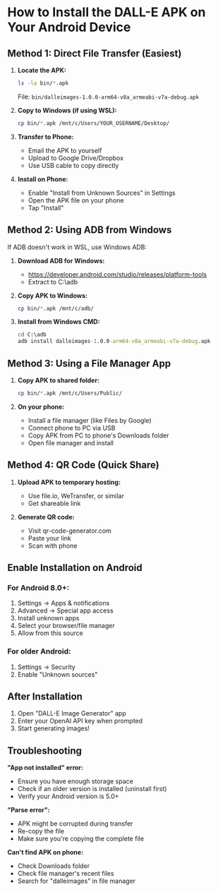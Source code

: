 # How to Install the DALL-E APK on Your Android Device

## Method 1: Direct File Transfer (Easiest)

1. **Locate the APK:**
   ```bash
   ls -la bin/*.apk
   ```
   File: `bin/dalleimages-1.0.0-arm64-v8a_armeabi-v7a-debug.apk`

2. **Copy to Windows (if using WSL):**
   ```bash
   cp bin/*.apk /mnt/c/Users/YOUR_USERNAME/Desktop/
   ```

3. **Transfer to Phone:**
   - Email the APK to yourself
   - Upload to Google Drive/Dropbox
   - Use USB cable to copy directly

4. **Install on Phone:**
   - Enable "Install from Unknown Sources" in Settings
   - Open the APK file on your phone
   - Tap "Install"

## Method 2: Using ADB from Windows

If ADB doesn't work in WSL, use Windows ADB:

1. **Download ADB for Windows:**
   - https://developer.android.com/studio/releases/platform-tools
   - Extract to C:\adb

2. **Copy APK to Windows:**
   ```bash
   cp bin/*.apk /mnt/c/adb/
   ```

3. **Install from Windows CMD:**
   ```cmd
   cd C:\adb
   adb install dalleimages-1.0.0-arm64-v8a_armeabi-v7a-debug.apk
   ```

## Method 3: Using a File Manager App

1. **Copy APK to shared folder:**
   ```bash
   cp bin/*.apk /mnt/c/Users/Public/
   ```

2. **On your phone:**
   - Install a file manager (like Files by Google)
   - Connect phone to PC via USB
   - Copy APK from PC to phone's Downloads folder
   - Open file manager and install

## Method 4: QR Code (Quick Share)

1. **Upload APK to temporary hosting:**
   - Use file.io, WeTransfer, or similar
   - Get shareable link

2. **Generate QR code:**
   - Visit qr-code-generator.com
   - Paste your link
   - Scan with phone

## Enable Installation on Android

### For Android 8.0+:
1. Settings → Apps & notifications
2. Advanced → Special app access
3. Install unknown apps
4. Select your browser/file manager
5. Allow from this source

### For older Android:
1. Settings → Security
2. Enable "Unknown sources"

## After Installation

1. Open "DALL-E Image Generator" app
2. Enter your OpenAI API key when prompted
3. Start generating images!

## Troubleshooting

**"App not installed" error:**
- Ensure you have enough storage space
- Check if an older version is installed (uninstall first)
- Verify your Android version is 5.0+

**"Parse error":**
- APK might be corrupted during transfer
- Re-copy the file
- Make sure you're copying the complete file

**Can't find APK on phone:**
- Check Downloads folder
- Check file manager's recent files
- Search for "dalleimages" in file manager